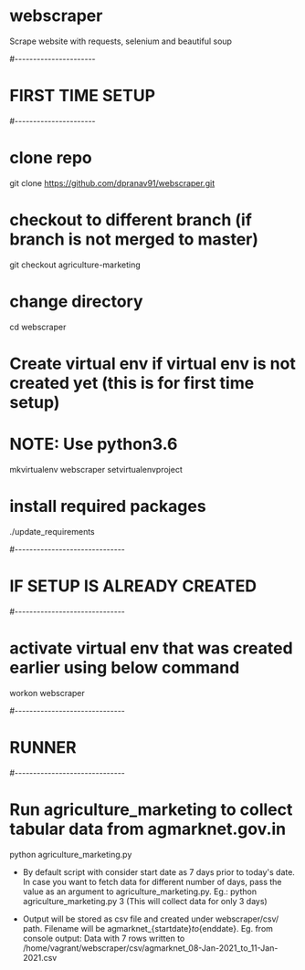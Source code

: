# webscraper
Scrape website with requests, selenium and beautiful soup

#----------------------
# FIRST TIME SETUP
#----------------------
# clone repo
git clone https://github.com/dpranav91/webscraper.git

# checkout to different branch (if branch is not merged to master)
git checkout agriculture-marketing

# change directory
cd webscraper

# Create virtual env if virtual env is not created yet (this is for first time setup) 
# NOTE: Use python3.6
mkvirtualenv webscraper
setvirtualenvproject

# install required packages
./update_requirements

#------------------------------
# IF SETUP IS ALREADY CREATED
#------------------------------
# activate virtual env that was created earlier using below command
workon webscraper

#------------------------------
# RUNNER
#------------------------------
# Run agriculture_marketing to collect tabular data from agmarknet.gov.in
python agriculture_marketing.py

- By default script with consider start date as 7 days prior to today's date. In case you want to fetch data for different number of days, pass the value as an argument to agriculture_marketing.py.
Eg.: python agriculture_marketing.py 3 (This will collect data for only 3 days)

- Output will be stored as csv file and created under webscraper/csv/ path. Filename will be agmarknet_{startdate}_to_{enddate}.
Eg. from console output: Data with 7 rows written to /home/vagrant/webscraper/csv/agmarknet_08-Jan-2021_to_11-Jan-2021.csv 

